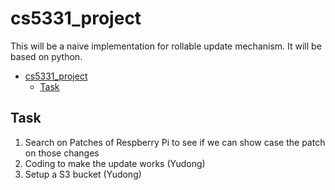 # cs5331_project

This will be a naive implementation for rollable update mechanism. It will be based on python.

- [cs5331_project](#cs5331_project)
  - [Task](#task)

## Task

1. Search on Patches of Respberry Pi to see if we can show case the patch on those changes
2. Coding to make the update works (Yudong)
3. Setup a S3 bucket (Yudong)
